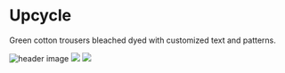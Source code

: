 # Upcycle

Green cotton trousers bleached dyed with customized text and patterns.

![header image](header_image.png)
![](bleachedpants1.jpeg)
![](bleachedpants2.jpeg)